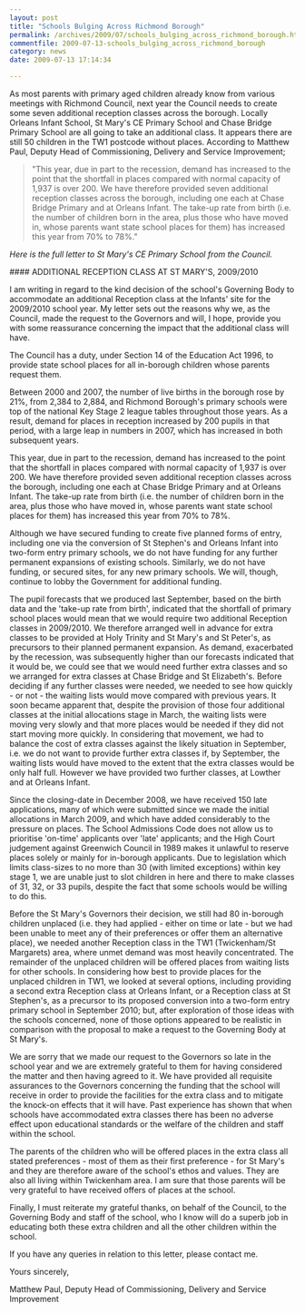 ```yaml
---
layout: post
title: "Schools Bulging Across Richmond Borough"
permalink: /archives/2009/07/schools_bulging_across_richmond_borough.html
commentfile: 2009-07-13-schools_bulging_across_richmond_borough
category: news
date: 2009-07-13 17:14:34

---
```


As most parents with primary aged children already know from various meetings with Richmond Council, next year the Council needs to create some seven additional reception classes across the borough. Locally Orleans Infant School, St Mary's CE Primary School and Chase Bridge Primary School are all going to take an additional class. It appears there are still 50 children in the TW1 postcode without places. According to Matthew Paul, Deputy Head of Commissioning, Delivery and Service Improvement;

> "This year, due in part to the recession, demand has increased to the point that the shortfall in places compared with normal capacity of 1,937 is over 200. We have therefore provided seven additional reception classes across the borough, including one each at Chase Bridge Primary and at Orleans Infant. The take-up rate from birth (i.e. the number of children born in the area, plus those who have moved in, whose parents want state school places for them) has increased this year from 70% to 78%."

*Here is the full letter to St Mary's CE Primary School from the Council.*

<div markdown="1" class="letter">
#### ADDITIONAL RECEPTION CLASS AT ST MARY'S, 2009/2010

I am writing in regard to the kind decision of the school's Governing Body to accommodate an additional Reception class at the Infants' site for the 2009/2010 school year. My letter sets out the reasons why we, as the Council, made the request to the Governors and will, I hope, provide you with some reassurance concerning the impact that the additional class will have.

The Council has a duty, under Section 14 of the Education Act 1996, to provide state school places for all in-borough children whose parents request them.

Between 2000 and 2007, the number of live births in the borough rose by 21%, from 2,384 to 2,884, and Richmond Borough's primary schools were top of the national Key Stage 2 league tables throughout those years. As a result, demand for places in reception increased by 200 pupils in that period, with a large leap in numbers in 2007, which has increased in both subsequent years.

This year, due in part to the recession, demand has increased to the point that the shortfall in places compared with normal capacity of 1,937 is over 200. We have therefore provided seven additional reception classes across the borough, including one each at Chase Bridge Primary and at Orleans Infant. The take-up rate from birth (i.e. the number of children born in the area, plus those who have moved in, whose parents want state school places for them) has increased this year from 70% to 78%.

Although we have secured funding to create five planned forms of entry, including one via the conversion of St Stephen's and Orleans Infant into two-form entry primary schools, we do not have funding for any further permanent expansions of existing schools. Similarly, we do not have funding, or secured sites, for any new primary schools. We will, though, continue to lobby the Government for additional funding.

The pupil forecasts that we produced last September, based on the birth data and the 'take-up rate from birth', indicated that the shortfall of primary school places would mean that we would require two additional Reception classes in 2009/2010. We therefore arranged well in advance for extra classes to be provided at Holy Trinity and St Mary's and St Peter's, as precursors to their planned permanent expansion. As demand, exacerbated by the recession, was subsequently higher than our forecasts indicated that it would be, we could see that we would need further extra classes and so we arranged for extra classes at Chase Bridge and St Elizabeth's. Before deciding if any further classes were needed, we needed to see how quickly - or not - the waiting lists would move compared with previous years. It soon became apparent that, despite the provision of those four additional classes at the initial allocations stage in March, the waiting lists were moving very slowly and that more places would be needed if they did not start moving more quickly. In considering that movement, we had to balance the cost of extra classes against the likely situation in September, i.e. we do not want to provide further extra classes if, by September, the waiting lists would have moved to the extent that the extra classes would be only half full. However we have provided two further classes, at Lowther and at Orleans Infant.

Since the closing-date in December 2008, we have received 150 late applications, many of which were submitted since we made the initial allocations in March 2009, and which have added considerably to the pressure on places. The School Admissions Code does not allow us to prioritise 'on-time' applicants over 'late' applicants; and the High Court judgement against Greenwich Council in 1989 makes it unlawful to reserve places solely or mainly for in-borough applicants. Due to legislation which limits class-sizes to no more than 30 (with limited exceptions) within key stage 1, we are unable just to slot children in here and there to make classes of 31, 32, or 33 pupils, despite the fact that some schools would be willing to do this.

Before the St Mary's Governors their decision, we still had 80 in-borough children unplaced (i.e. they had applied - either on time or late - but we had been unable to meet any of their preferences or offer them an alternative place), we needed another Reception class in the TW1 (Twickenham/St Margarets) area, where unmet demand was most heavily concentrated. The remainder of the unplaced children will be offered places from waiting lists for other schools. In considering how best to provide places for the unplaced children in TW1, we looked at several options, including providing a second extra Reception class at Orleans Infant, or a Reception class at St Stephen's, as a precursor to its proposed conversion into a two-form entry primary school in September 2010; but, after exploration of those ideas with the schools concerned, none of those options appeared to be realistic in comparison with the proposal to make a request to the Governing Body at St Mary's.

We are sorry that we made our request to the Governors so late in the school year and we are extremely grateful to them for having considered the matter and then having agreed to it. We have provided all requisite assurances to the Governors concerning the funding that the school will receive in order to provide the facilities for the extra class and to mitigate the knock-on effects that it will have. Past experience has shown that when schools have accommodated extra classes there has been no adverse effect upon educational standards or the welfare of the children and staff within the school.

The parents of the children who will be offered places in the extra class all stated preferences - most of them as their first preference - for St Mary's and they are therefore aware of the school's ethos and values. They are also all living within Twickenham area. I am sure that those parents will be very grateful to have received offers of places at the school.

Finally, I must reiterate my grateful thanks, on behalf of the Council, to the Governing Body and staff of the school, who I know will do a superb job in educating both these extra children and all the other children within the school.

If you have any queries in relation to this letter, please contact me.

Yours sincerely,

Matthew Paul, Deputy Head of Commissioning, Delivery and Service Improvement

</div>

